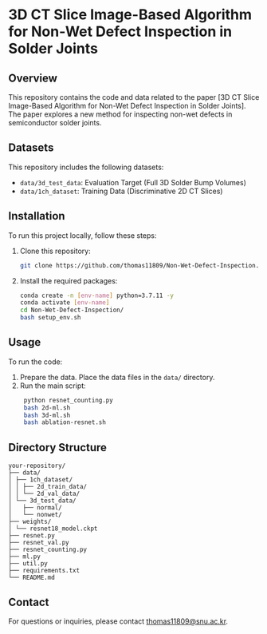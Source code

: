 # 3D CT Slice Image-Based Algorithm for Non-Wet Defect Inspection in Solder Joints

## Overview
This repository contains the code and data related to the paper [3D CT Slice Image-Based Algorithm for Non-Wet Defect Inspection in Solder Joints]. The paper explores a new method for inspecting non-wet defects in semiconductor solder joints.

## Datasets
This repository includes the following datasets:
- `data/3d_test_data`: Evaluation Target (Full 3D Solder Bump Volumes)
- `data/1ch_dataset`: Training Data (Discriminative 2D CT Slices)

## Installation
To run this project locally, follow these steps:

1. Clone this repository:
    ```sh
    git clone https://github.com/thomas11809/Non-Wet-Defect-Inspection.git
    ```

2. Install the required packages:
    ```sh
    conda create -n [env-name] python=3.7.11 -y
    conda activate [env-name]
    cd Non-Wet-Defect-Inspection/
    bash setup_env.sh
    ```

## Usage
To run the code:

1. Prepare the data. Place the data files in the `data/` directory.
2. Run the main script:
   ```sh
    python resnet_counting.py
    bash 2d-ml.sh
    bash 3d-ml.sh
    bash ablation-resnet.sh
    ```

## Directory Structure
```
your-repository/
├── data/
│ ├── 1ch_dataset/
│ │ ├── 2d_train_data/
│ │ └── 2d_val_data/
│ └── 3d_test_data/
│   ├── normal/
│   └── nonwet/
├── weights/
│ └── resnet18_model.ckpt
├── resnet.py
├── resnet_val.py
├── resnet_counting.py
├── ml.py
├── util.py
├── requirements.txt
└── README.md
```

## Contact
For questions or inquiries, please contact [thomas11809@snu.ac.kr](mailto:thomas11809@snu.ac.kr).
